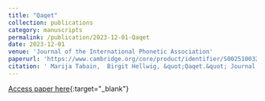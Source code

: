 ```yaml
---
title: "Qaqet"
collection: publications
category: manuscripts
permalink: /publication/2023-12-01-Qaqet
date: 2023-12-01
venue: 'Journal of the International Phonetic Association'
paperurl: 'https://www.cambridge.org/core/product/identifier/S0025100321000359/type/journal_article'
citation: ' Marija Tabain,  Birgit Hellwig, &quot;Qaqet.&quot; Journal of the International Phonetic Association, 2023.'
---
```

[Access paper here](https://www.cambridge.org/core/product/identifier/S0025100321000359/type/journal_article){:target="_blank"}
